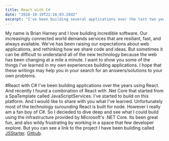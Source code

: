 ```yaml
---
title: React with C#
date: "2018-10-19T22:16:03.284Z"
excerpt: "I've been building several applications over the last two years using React with .Net Core and I would like to share with you what I've learned."
---
```


My name is Brian Harney and I love building incredible software. Our increasingly connected world demands services that are resiliant, fast, and always available. We've has been raising our expectations about web applications, and rethinking how we share code and ideas. But sometimes it can be difficult to understand all of the new technology because the web has been changing at a mile a minute. I want to show you some of the things I've learned in my own experiences building applications. I hope that these writings may help you in your search for an answers/solutions to your own problems.

#React with C#
I've been building applications over the years using React. And recently I found a combination of 
React with .Net Core that started from a SpaTemplate called JavaScriptServices. I've started to 
build on this platform. And I would like to share with you what I've learned. Unfortunately most 
of the technology surounding React is built for node. However I really am a fan boy of C#. So I decieded to dive deep 
and see what I could build using the infrastructure provided by Microsoft's .NET Core. Its been great fun, 
and also wildy frustrating by working in a space that few developer explore. But you can see a link to
the project I have been building called [JSStarter](http://jsstarter.azurewebsites.net). [Github](https://github.com/bharney/StarterPack). 
